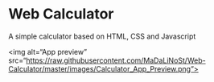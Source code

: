 # Web Calculator
 A simple calculator based on HTML, CSS and Javascript
 
 <img alt=“App preview” src=“https://raw.githubusercontent.com/MaDaLiNoSt/Web-Calculator/master/images/Calculator_App_Preview.png”>
